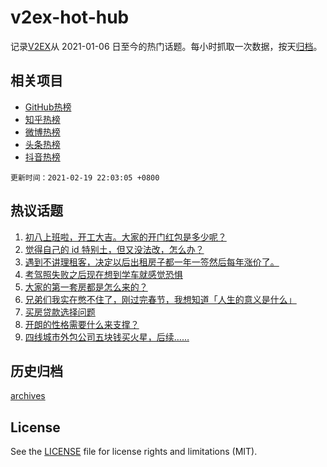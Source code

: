# v2ex-hot-hub

 记录[V2EX](https://www.v2ex.com/)从 2021-01-06 日至今的热门话题。每小时抓取一次数据，按天[归档](archives)。
 
 ## 相关项目

- [GitHub热榜](https://github.com/snaildev/github-hot-hub)
- [知乎热榜](https://github.com/snaildev/zhihu-hot-hub)
- [微博热榜](https://github.com/snaildev/weibo-hot-hub)
- [头条热榜](https://github.com/snaildev/toutiao-hot-hub)
- [抖音热榜](https://github.com/snaildev/douyin-hot-hub)


 `更新时间：2021-02-19 22:03:05 +0800`

## 热议话题

1. [初八上班啦，开工大吉。大家的开门红包是多少呢？](https://www.v2ex.com/t/754104)
1. [觉得自己的 id 特别土，但又没法改，怎么办？](https://www.v2ex.com/t/754143)
1. [遇到不讲理租客，决定以后出租房子都一年一签然后每年涨价了。](https://www.v2ex.com/t/754105)
1. [考驾照失败之后现在想到学车就感觉恐惧](https://www.v2ex.com/t/754202)
1. [大家的第一套房都是怎么来的？](https://www.v2ex.com/t/754222)
1. [兄弟们我实在憋不住了，刚过完春节，我想知道「人生的意义是什么」](https://www.v2ex.com/t/754256)
1. [买房贷款选择问题](https://www.v2ex.com/t/754197)
1. [开朗的性格需要什么来支撑？](https://www.v2ex.com/t/754124)
1. [四线城市外包公司五块钱买火星，后续……](https://www.v2ex.com/t/754210)

## 历史归档

[archives](archives)

## License

See the [LICENSE](LICENSE) file for license rights and limitations (MIT).
